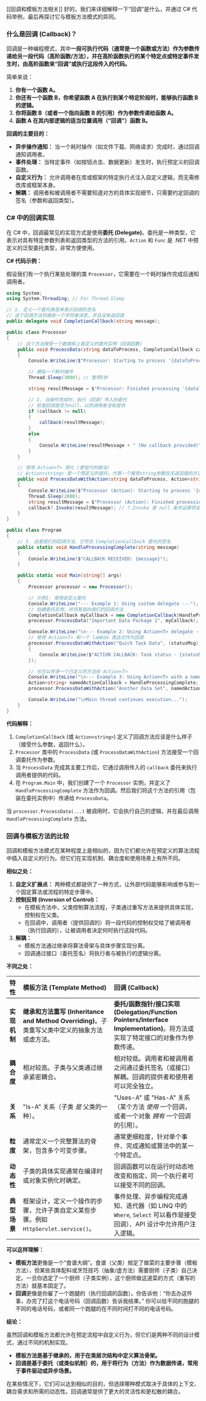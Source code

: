 [[回调和模板方法相关]]
好的，我们来详细解释一下“回调”是什么，并通过 C# 代码举例，最后再探讨它与模板方法模式的异同。

### 什么是回调 (Callback)？

回调是一种编程模式，其中**一段可执行代码（通常是一个函数或方法）作为参数传递给另一段代码（高阶函数/方法），并在高阶函数执行的某个特定点或特定事件发生时，由高阶函数来“回调”或执行这段传入的代码。**

简单来说：

1.  **你有一个函数 A。**
2.  **你还有一个函数 B，你希望函数 A 在执行到某个特定阶段时，能够执行函数 B 的逻辑。**
3.  **你将函数 B（或者一个指向函数 B 的引用）作为参数传递给函数 A。**
4.  **函数 A 在其内部逻辑的适当位置调用（“回调”）函数 B。**

**回调的主要目的：**

*   **异步操作通知：** 当一个耗时操作（如文件下载、网络请求）完成时，通过回调通知调用者。
*   **事件处理：** 当特定事件（如按钮点击、数据更新）发生时，执行预定义的回调函数。
*   **自定义行为：** 允许调用者在库或框架的特定执行点注入自定义逻辑，而无需修改库或框架本身。
*   **解耦：** 调用者和被调用者不需要知道对方的具体实现细节，只需要约定回调的签名（参数和返回类型）。

### C# 中的回调实现

在 C# 中，回调最常见的实现方式是使用**委托 (Delegate)**。委托是一种类型，它表示对具有特定参数列表和返回类型的方法的引用。`Action` 和 `Func` 是 .NET 中预定义的泛型委托类型，非常方便使用。

**C# 代码示例：**

假设我们有一个执行某些处理的类 `Processor`，它需要在一个耗时操作完成后通知调用者。

```csharp
using System;
using System.Threading; // For Thread.Sleep

// 1. 定义一个委托类型来表示回调的签名
// 这个回调方法将接收一个字符串消息，并且没有返回值
public delegate void CompletionCallback(string message);

public class Processor
{
    // 这个方法接受一个数据和上面定义的委托实例（回调函数）
    public void ProcessData(string dataToProcess, CompletionCallback callback)
    {
        Console.WriteLine($"Processor: Starting to process '{dataToProcess}'...");

        // 模拟一个耗时操作
        Thread.Sleep(3000); // 暂停3秒

        string resultMessage = $"Processor: Finished processing '{dataToProcess}'. Result is successful.";

        // 2. 当操作完成时，执行（回调）传入的委托
        // 检查回调是否为null，以防调用者没有提供
        if (callback != null)
        {
            callback(resultMessage);
        }
        else
        {
            Console.WriteLine(resultMessage + " (No callback provided)");
        }
    }

    // 使用 Action<T> 简化 (更现代的做法)
    // Action<string> 是一个预定义的委托，代表一个接受string参数且无返回值的方法
    public void ProcessDataWithAction(string dataToProcess, Action<string> callback)
    {
        Console.WriteLine($"Processor (Action): Starting to process '{dataToProcess}'...");
        Thread.Sleep(2000);
        string resultMessage = $"Processor (Action): Finished processing '{dataToProcess}'.";
        callback?.Invoke(resultMessage); // ?.Invoke 是 null 条件运算符调用
    }
}

public class Program
{
    // 3. 这是我们的回调方法，它符合 CompletionCallback 委托的签名
    public static void HandleProcessingComplete(string message)
    {
        Console.WriteLine($"CALLBACK RECEIVED: {message}");
    }

    public static void Main(string[] args)
    {
        Processor processor = new Processor();

        // 示例1: 使用自定义委托
        Console.WriteLine("--- Example 1: Using custom delegate ---");
        // 创建委托实例，并将其指向我们的回调方法
        CompletionCallback myCallback = new CompletionCallback(HandleProcessingComplete);
        processor.ProcessData("Important Data Package 1", myCallback);

        Console.WriteLine("\n--- Example 2: Using Action<T> delegate ---");
        // 使用 Action<T> 和一个 lambda 表达式作为回调
        processor.ProcessDataWithAction("Quick Task Data", (statusMsg) =>
        {
            Console.WriteLine($"ACTION CALLBACK: Task status - {statusMsg}");
        });

        // 也可以传递一个已定义的方法给 Action<T>
        Console.WriteLine("\n--- Example 3: Using Action<T> with a named method ---");
        Action<string> namedActionCallback = HandleProcessingComplete;
        processor.ProcessDataWithAction("Another Data Set", namedActionCallback);

        Console.WriteLine("\nMain thread continues execution...");
    }
}
```

**代码解释：**

1.  `CompletionCallback` (或 `Action<string>`) 定义了回调方法应该是什么样子（接受什么参数，返回什么）。
2.  `Processor` 类中的 `ProcessData` (或 `ProcessDataWithAction`) 方法接受一个回调委托作为参数。
3.  当 `ProcessData` 完成其主要工作后，它通过调用传入的 `callback` 委托来执行调用者提供的代码。
4.  在 `Program.Main` 中，我们创建了一个 `Processor` 实例，并定义了 `HandleProcessingComplete` 方法作为回调。然后我们将这个方法的引用（包装在委托实例中）传递给 `ProcessData`。

当 `processor.ProcessData(...)` 被调用时，它会执行自己的逻辑，并在最后调用 `HandleProcessingComplete` 方法。

### 回调与模板方法的比较

回调和模板方法模式在某种程度上是相似的，因为它们都允许在预定义的算法流程中插入自定义的行为。但它们在实现机制、耦合度和使用场景上有所不同。

**相似之处：**

1.  **自定义扩展点：** 两种模式都提供了一种方式，让外部代码能够影响或参与到一个固定算法或流程的特定步骤中。
2.  **控制反转 (Inversion of Control)：**
    *   在模板方法中，父类控制算法流程，子类通过重写方法来提供具体实现，控制权在父类。
    *   在回调中，调用者（提供回调的）将一段代码的控制权交给了被调用者（执行回调的），让被调用者决定何时执行这段代码。
3.  **解耦：**
    *   模板方法通过继承将算法骨架与具体步骤实现分离。
    *   回调通过接口（委托签名）将执行者与被执行的逻辑分离。

**不同之处：**

| 特性         | 模板方法 (Template Method)                                 | 回调 (Callback)                                                                 |
| :----------- | :--------------------------------------------------------- | :------------------------------------------------------------------------------ |
| **实现机制** | **继承和方法重写 (Inheritance and Method Overriding)**。子类重写父类中定义的抽象方法或虚方法。 | **委托/函数指针/接口实现 (Delegation/Function Pointers/Interface Implementation)**。将方法或实现了特定接口的对象作为参数传递。 |
| **耦合度**   | 相对较高。子类与父类通过继承紧密耦合。                     | 相对较低。调用者和被调用者之间通过委托签名（或接口）解耦。回调的提供者和使用者可以完全独立。 |
| **关系**     | "Is-A" 关系（子类 *是* 父类的一种）。                       | "Uses-A" 或 "Has-A" 关系（某个方法 *使用* 一个回调，或者一个对象 *拥有* 一个回调的引用）。 |
| **粒度**     | 通常定义一个完整算法的骨架，包含多个可变步骤。             | 通常更细粒度，针对单个事件、完成通知或算法中的某一个特定点。                          |
| **动态性**   | 子类的具体实现通常在编译时或对象实例化时确定。               | 回调函数可以在运行时动态地改变和指定，同一个执行者可以接受不同的回调。                        |
| **典型场景** | 框架设计，定义一个操作的步骤，允许子类自定义某些步骤。例如 `HttpServlet.service()`。 | 事件处理、异步编程完成通知、迭代器（如 LINQ 中的 `Where`, `Select` 可以看作是接受回调）、API 设计中允许用户注入逻辑。 |

**可以这样理解：**

*   **模板方法**更像是一个“食谱大纲”。食谱（父类）规定了做菜的主要步骤（模板方法），但某些具体配料或烹饪技巧（抽象/虚方法）需要厨师（子类）自己决定。一旦你选定了一个厨师（子类实例），这个厨师做这道菜的方式（重写的方法）就基本固定了。
*   **回调**更像是你雇了一个跑腿的（执行回调的函数）。你告诉他：“你去办这件事，办完了打这个电话号码（回调函数）告诉我结果。” 你可以给不同的跑腿的不同的电话号码，或者同一个跑腿的在不同时间打不同的电话号码。

**结论：**

虽然回调和模板方法都允许在预定流程中自定义行为，但它们是两种不同的设计模式，通过不同的机制实现。

*   **模板方法是基于继承的，用于在类层次结构中定义算法骨架。**
*   **回调是基于委托（或类似机制）的，用于将行为（方法）作为数据传递，常用于事件驱动或异步场景。**

在某些情况下，它们可以达到相似的目的，但选择哪种模式取决于具体的上下文、耦合需求和所需的动态性。回调通常提供了更大的灵活性和更松散的耦合。